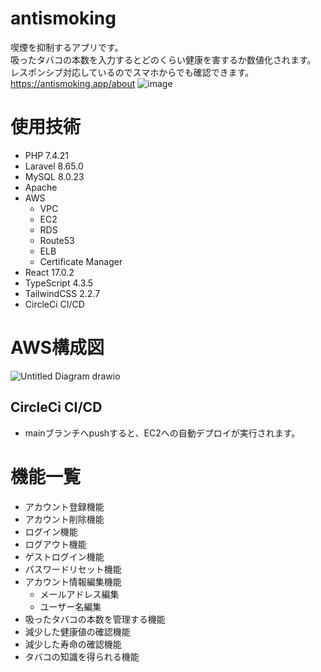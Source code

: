 # antismoking
喫煙を抑制するアプリです。  
吸ったタバコの本数を入力するとどのくらい健康を害するか数値化されます。  
レスポンシブ対応しているのでスマホからでも確認できます。  
https://antismoking.app/about
![image](https://user-images.githubusercontent.com/76690516/140735953-fcb6fc43-836c-4d61-b6f3-70be1dbcc344.png)

# 使用技術
- PHP 7.4.21 
- Laravel 8.65.0
- MySQL 8.0.23
- Apache
- AWS
  - VPC
  - EC2
  - RDS
  - Route53
  - ELB
  - Certificate Manager
- React 17.0.2
- TypeScript 4.3.5
- TailwindCSS 2.2.7
- CircleCi CI/CD 

# AWS構成図
![Untitled Diagram drawio](https://user-images.githubusercontent.com/76690516/140856000-6fdfd288-0d8f-4b62-b9f0-ac8d54eb04bd.png)

## CircleCi CI/CD
- mainブランチへpushすると、EC2への自動デプロイが実行されます。

# 機能一覧
- アカウント登録機能
- アカウント削除機能
- ログイン機能
- ログアウト機能
- ゲストログイン機能
- パスワードリセット機能
- アカウント情報編集機能
  - メールアドレス編集
  - ユーザー名編集
- 吸ったタバコの本数を管理する機能
- 減少した健康値の確認機能
- 減少した寿命の確認機能
- タバコの知識を得られる機能
